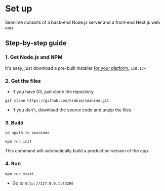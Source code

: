 # Set up

Seanime consists of a back-end Node.js server and a front-end Next.js web app.

## Step-by-step guide

### 1. Get Node.js and NPM

It's easy, just download a pre-built installer [for your platform.](https://nodejs.org/en/download) `v18.17+`

### 2. Get the files

- If you have Git, just clone the repository

```shell
git clone https://github.com/5rahim/seanime.git
```

- If you don't, download the source code and unzip the files

### 3. Build

```shell
cd <path to seanime>
```

```shell
npm run init
```

This command will automatically build a production version of the app.

### 4. Run

```shell
npm run start
```

- Go to `http://127.0.0.1:43200`
